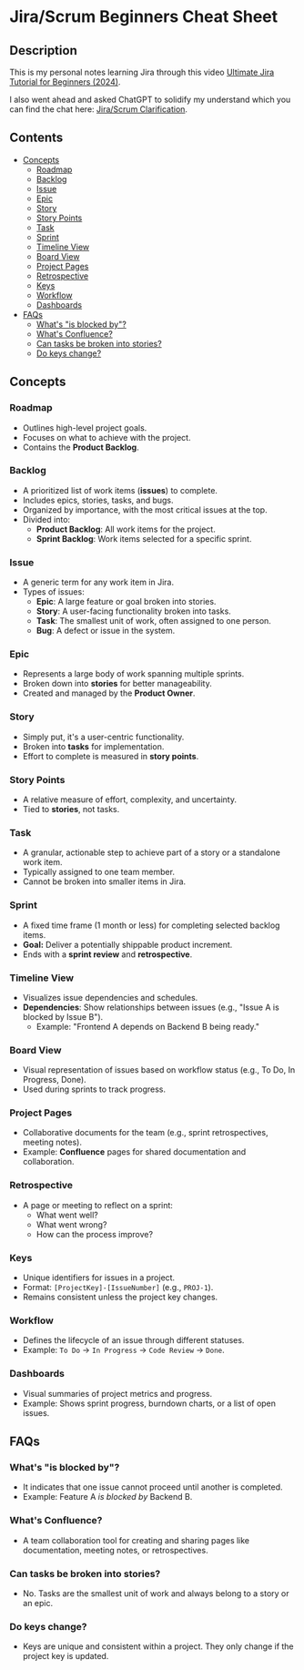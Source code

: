 # Jira/Scrum Beginners Cheat Sheet

## Description

This is my personal notes learning Jira through this video [Ultimate Jira Tutorial for Beginners (2024)](https://www.youtube.com/watch?v=8jWKwiIcWPI).

I also went ahead and asked ChatGPT to solidify my understand which you can find the chat here: [Jira/Scrum Clarification](https://chatgpt.com/share/67517eb5-5f1c-8001-9ba2-c799a1e683fc).

## Contents

- [Concepts](#concepts)
  - [Roadmap](#roadmap)
  - [Backlog](#backlog)
  - [Issue](#issue)
  - [Epic](#epic)
  - [Story](#story)
  - [Story Points](#story-points)
  - [Task](#task)
  - [Sprint](#sprint)
  - [Timeline View](#timeline-view)
  - [Board View](#board-view)
  - [Project Pages](#project-pages)
  - [Retrospective](#retrospective)
  - [Keys](#keys)
  - [Workflow](#workflow)
  - [Dashboards](#dashboards)
- [FAQs](#faqs)
  - [What's "is blocked by"?](#whats-is-blocked-by)
  - [What's Confluence?](#whats-confluence)
  - [Can tasks be broken into stories?](#can-tasks-be-broken-into-stories)
  - [Do keys change?](#do-keys-change)

## Concepts

### Roadmap

- Outlines high-level project goals.
- Focuses on what to achieve with the project.
- Contains the **Product Backlog**.

### Backlog

- A prioritized list of work items (**issues**) to complete.
- Includes epics, stories, tasks, and bugs.
- Organized by importance, with the most critical issues at the top.
- Divided into:
  - **Product Backlog**: All work items for the project.
  - **Sprint Backlog**: Work items selected for a specific sprint.

### Issue

- A generic term for any work item in Jira.
- Types of issues:
  - **Epic**: A large feature or goal broken into stories.
  - **Story**: A user-facing functionality broken into tasks.
  - **Task**: The smallest unit of work, often assigned to one person.
  - **Bug**: A defect or issue in the system.

### Epic

- Represents a large body of work spanning multiple sprints.
- Broken down into **stories** for better manageability.
- Created and managed by the **Product Owner**.

### Story

- Simply put, it's a user-centric functionality.
- Broken into **tasks** for implementation.
- Effort to complete is measured in **story points**.

### Story Points

- A relative measure of effort, complexity, and uncertainty.
- Tied to **stories**, not tasks.

### Task

- A granular, actionable step to achieve part of a story or a standalone work item.
- Typically assigned to one team member.
- Cannot be broken into smaller items in Jira.

### Sprint

- A fixed time frame (1 month or less) for completing selected backlog items.
- **Goal:** Deliver a potentially shippable product increment.
- Ends with a **sprint review** and **retrospective**.

### Timeline View

- Visualizes issue dependencies and schedules.
- **Dependencies**: Show relationships between issues (e.g., "Issue A is blocked by Issue B").
  - Example: "Frontend A depends on Backend B being ready."

### Board View

- Visual representation of issues based on workflow status (e.g., To Do, In Progress, Done).
- Used during sprints to track progress.

### Project Pages

- Collaborative documents for the team (e.g., sprint retrospectives, meeting notes).
- Example: **Confluence** pages for shared documentation and collaboration.

### Retrospective

- A page or meeting to reflect on a sprint:
  - What went well?
  - What went wrong?
  - How can the process improve?

### Keys

- Unique identifiers for issues in a project.
- Format: `[ProjectKey]-[IssueNumber]` (e.g., `PROJ-1`).
- Remains consistent unless the project key changes.

### Workflow

- Defines the lifecycle of an issue through different statuses.
- Example: `To Do` -> `In Progress` -> `Code Review` -> `Done`.

### Dashboards

- Visual summaries of project metrics and progress.
- Example: Shows sprint progress, burndown charts, or a list of open issues.

## FAQs

### What's "is blocked by"?

- It indicates that one issue cannot proceed until another is completed.
- Example: Feature A *is blocked by* Backend B.

### What's Confluence?

- A team collaboration tool for creating and sharing pages like documentation, meeting notes, or retrospectives.

### Can tasks be broken into stories?

- No. Tasks are the smallest unit of work and always belong to a story or an epic.

### Do keys change?

- Keys are unique and consistent within a project. They only change if the project key is updated.
